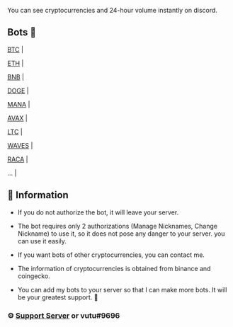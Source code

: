 You can see cryptocurrencies and 24-hour volume instantly on discord.

## Bots 🤖

[BTC](https://discord.com/api/oauth2/authorize?client_id=947772389712859177&permissions=201326592&scope=bot) |

[ETH](https://discord.com/api/oauth2/authorize?client_id=949021478152699934&permissions=201326592&scope=bot) |

[BNB](https://discord.com/api/oauth2/authorize?client_id=949021539121123350&permissions=201326592&scope=bot) |

[DOGE](https://discord.com/api/oauth2/authorize?client_id=949050435254255677&permissions=201326592&scope=bot) |

[MANA](https://discord.com/api/oauth2/authorize?client_id=949051188832243722&permissions=201326592&scope=bot) |

[AVAX](https://discord.com/api/oauth2/authorize?client_id=949194595722485770&permissions=201326592&scope=bot) |

[LTC](https://discord.com/api/oauth2/authorize?client_id=949194664009932830&permissions=201326592&scope=bot) |

[WAVES](https://discord.com/api/oauth2/authorize?client_id=949194721446735893&permissions=201326592&scope=bot) |

[RACA](https://discord.com/api/oauth2/authorize?client_id=948619938476724244&permissions=201326592&scope=bot) |

... |

## 📌 Information
- If you do not authorize the bot, it will leave your server.

- The bot requires only 2 authorizations (Manage Nicknames, Change Nickname) to use it, so it does not pose any danger to your server. you can use it easily.

- If you want bots of other cryptocurrencies, you can contact me.

- The information of cryptocurrencies is obtained from binance and coingecko.

- You can add my bots to your server so that I can make more bots. It will be your greatest support. 💜

### ⚙️ [Support Server](https://discord.gg/kaMmhpA9Qg) or vutu#9696
